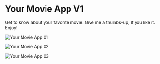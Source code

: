 # Your Movie App V1
 Get to know about your favorite movie. Give me a thumbs-up, If you like it. Enjoy!
 
![Your Movie App 01](https://user-images.githubusercontent.com/43209917/133239827-78a17a01-0777-4e0f-bb52-59b168a32e8e.png)
 
![Your Movie App 02](https://user-images.githubusercontent.com/43209917/133239867-0e9dd1f3-d8d7-4715-b463-f0703b715d75.png)

![Your Movie App 03](https://user-images.githubusercontent.com/43209917/133240325-96e923b4-894a-4df4-b0c4-f407a836ba33.png)


